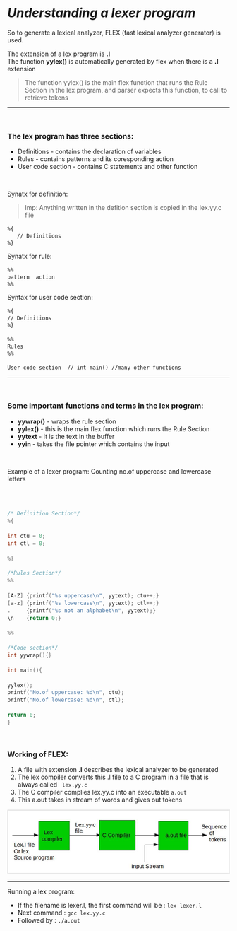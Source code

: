# _Understanding a lexer program_
So to generate a lexical analyzer, FLEX (fast lexical analyzer generator) is used.

The extension of a lex program is **.l** <br/>
The function **yylex()** is automatically generated by flex when there is a **.l** extension


>The function yylex() is the main flex function that runs the Rule Section in the lex program, and parser expects this function, to call to retrieve tokens
---
<br/>

### The lex program has three sections:
- Definitions - contains the declaration of variables
- Rules - contains patterns and its coresponding action 
- User code section - contains C statements and other function

<br/>

Synatx for definition: 
>Imp: Anything written in the defition section is copied in the lex.yy.c file

```
%{
   // Definitions
%}
```

Synatx for rule:
```
%%
pattern  action
%%
```

Syntax for user code section:
```
%{
// Definitions
%}

%%
Rules
%%

User code section  // int main() //many other functions
```
---
<br/>

### Some important functions and terms in the lex program:
- **yywrap()** - wraps the rule section
- **yylex()** - this is the main flex function which runs the Rule Section
- **yytext** - It is the text in the buffer
- **yyin** - takes the file pointer which contains the input

<br/>

Example of a lexer program: Counting no.of uppercase and lowercase letters

<br/>


```C

/* Definition Section*/
%{

int ctu = 0;
int ctl = 0;

%}

/*Rules Section*/
%%

[A-Z] {printf("%s uppercase\n", yytext); ctu++;}
[a-z] {printf("%s lowercase\n", yytext); ctl++;}
.     {printf("%s not an alphabet\n", yytext);}
\n    {return 0;}

%%

/*Code section*/ 
int yywrap(){}

int main(){

yylex();
printf("No.of uppercase: %d\n", ctu);
printf("No.of lowercase: %d\n", ctl);
  
return 0;
}


```
<br/>

### Working of FLEX:
1) A file with extension **.l** describes the lexical analyzer to be generated
2) The lex compiler converts this .l file to a C program in a file that is always called ` lex.yy.c`
3) The C compiler complies lex.yy.c into an executable `a.out`
4) This a.out takes in stream of words and gives out tokens

![flex](/images/flex.jpeg)

---

Running a lex program:
- If the filename is lexer.l, the first command will be : `lex lexer.l`
- Next command : `gcc lex.yy.c`
- Followed by : `./a.out`






